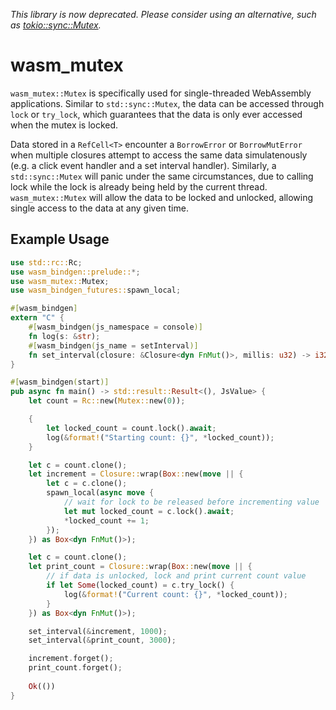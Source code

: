 *This library is now deprecated. Please consider using an alternative, such as [tokio::sync::Mutex](https://docs.rs/tokio/latest/tokio/sync/struct.Mutex.html).*

# wasm_mutex
 
`wasm_mutex::Mutex` is specifically used for single-threaded WebAssembly applications. Similar to `std::sync::Mutex`, the data can be accessed through `lock` or `try_lock`, which guarantees that the data is only ever accessed when the mutex is locked.

Data stored in a `RefCell<T>` encounter a `BorrowError` or `BorrowMutError` when multiple closures attempt to access the same data simulatenously (e.g. a click event handler and a set interval handler). Similarly, a `std::sync::Mutex` will panic under the same circumstances, due to calling lock while the lock is already being held by the current thread. `wasm_mutex::Mutex` will allow the data to be locked and unlocked, allowing single access to the data at any given time.

## Example Usage

```rust
use std::rc::Rc;
use wasm_bindgen::prelude::*;
use wasm_mutex::Mutex;
use wasm_bindgen_futures::spawn_local;

#[wasm_bindgen]
extern "C" {
    #[wasm_bindgen(js_namespace = console)]
    fn log(s: &str);
    #[wasm_bindgen(js_name = setInterval)]
    fn set_interval(closure: &Closure<dyn FnMut()>, millis: u32) -> i32;
}

#[wasm_bindgen(start)]
pub async fn main() -> std::result::Result<(), JsValue> {
    let count = Rc::new(Mutex::new(0));

    {
        let locked_count = count.lock().await;
        log(&format!("Starting count: {}", *locked_count));
    }

    let c = count.clone();
    let increment = Closure::wrap(Box::new(move || {
        let c = c.clone();
        spawn_local(async move {
            // wait for lock to be released before incrementing value
            let mut locked_count = c.lock().await;
            *locked_count += 1;
        });
    }) as Box<dyn FnMut()>);

    let c = count.clone();
    let print_count = Closure::wrap(Box::new(move || {
        // if data is unlocked, lock and print current count value
        if let Some(locked_count) = c.try_lock() {
            log(&format!("Current count: {}", *locked_count));
        }
    }) as Box<dyn FnMut()>);

    set_interval(&increment, 1000);
    set_interval(&print_count, 3000);

    increment.forget();
    print_count.forget();
    
    Ok(())
}
```